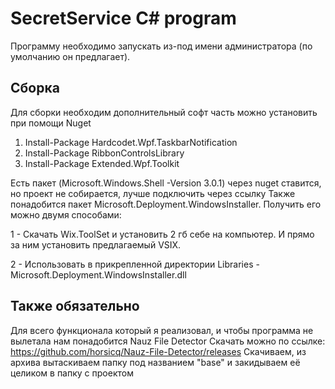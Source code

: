 # SecretService C# program

Программу необходимо запускать из-под имени администратора (по умолчанию он предлагает).

## Сборка

Для сборки необходим дополнительный софт часть можно установить при помощи Nuget

1. Install-Package Hardcodet.Wpf.TaskbarNotification 
2. Install-Package RibbonControlsLibrary 
3. Install-Package Extended.Wpf.Toolkit

Есть пакет (Microsoft.Windows.Shell -Version 3.0.1) через nuget ставится, но проект не собирается, лучше подключить через ссылку Также понадобится пакет Microsoft.Deployment.WindowsInstaller. Получить его можно двумя способами: 

1 - Скачать Wix.ToolSet и установить 2 гб себе на компьютер. И прямо за ним установить предлагаемый VSIX. 

2 - Использовать в прикрепленной директории Libraries - Microsoft.Deployment.WindowsInstaller.dll

## Также обязательно

Для всего функционала который я реализовал, и чтобы программа не вылетала нам понадобится Nauz File Detector Скачать можно по ссылке: https://github.com/horsicq/Nauz-File-Detector/releases Скачиваем, из архива вытаскиваем папку под названием "base" и закидываем её целиком в папку с проектом